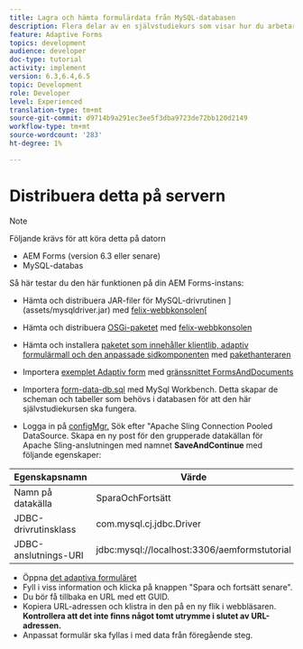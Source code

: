 ```yaml
---
title: Lagra och hämta formulärdata från MySQL-databasen
description: Flera delar av en självstudiekurs som visar hur du arbetar med att lagra och hämta formulärdata
feature: Adaptive Forms
topics: development
audience: developer
doc-type: tutorial
activity: implement
version: 6.3,6.4,6.5
topic: Development
role: Developer
level: Experienced
translation-type: tm+mt
source-git-commit: d9714b9a291ec3ee5f3dba9723de72bb120d2149
workflow-type: tm+mt
source-wordcount: '283'
ht-degree: 1%

---
```



# Distribuera detta på servern

>[!NOTE]
>
>Följande krävs för att köra detta på datorn
>
>* AEM Forms (version 6.3 eller senare)
>* MySQL-databas


Så här testar du den här funktionen på din AEM Forms-instans:

* Hämta och distribuera JAR-filer för MySQL-drivrutinen ](assets/mysqldriver.jar) med [felix-webbkonsolen](http://localhost:4502/system/console/bundles)[
* Hämta och distribuera [OSGi-paketet](assets/SaveAndContinue.SaveAndContinue.core-1.0-SNAPSHOT.jar) med [felix-webbkonsolen](http://localhost:4502/system/console/bundles)
* Hämta och installera [paketet som innehåller klientlib, adaptiv formulärmall och den anpassade sidkomponenten](assets/store-and-fetch-af-with-data.zip) med [pakethanteraren](http://localhost:4502/crx/packmgr/index.jsp)
* Importera [exemplet Adaptiv form](assets/sample-adaptive-form.zip) med [gränssnittet FormsAndDocuments](http://localhost:4502/aem/forms.html/content/dam/formsanddocuments)

* Importera [form-data-db.sql](assets/form-data-db.sql) med MySql Workbench. Detta skapar de scheman och tabeller som behövs i databasen för att den här självstudiekursen ska fungera.
* Logga in på [configMgr.](http://localhost:4502/system/console/configMgr) Sök efter &quot;Apache Sling Connection Pooled DataSource. Skapa en ny post för den grupperade datakällan för Apache Sling-anslutningen med namnet **SaveAndContinue** med följande egenskaper:

| Egenskapsnamn | Värde |
------------------------|---------------------------------------
| Namn på datakälla | SparaOchFortsätt |
| JDBC-drivrutinsklass | com.mysql.cj.jdbc.Driver |
| JDBC-anslutnings-URI | jdbc:mysql://localhost:3306/aemformstutorial |


* Öppna [det adaptiva formuläret](http://localhost:4502/content/dam/formsanddocuments/demostoreandretrieveformdata/jcr:content?wcmmode=disabled)
* Fyll i viss information och klicka på knappen &quot;Spara och fortsätt senare&quot;.
* Du bör få tillbaka en URL med ett GUID.
* Kopiera URL-adressen och klistra in den på en ny flik i webbläsaren. **Kontrollera att det inte finns något tomt utrymme i slutet av URL-adressen.**
* Anpassat formulär ska fyllas i med data från föregående steg.
